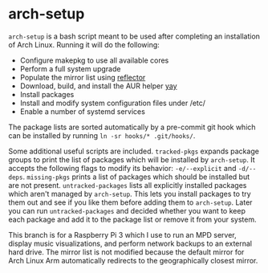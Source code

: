 # arch-setup
`arch-setup` is a bash script meant to be used after completing an installation of Arch Linux. Running it will do the following:

- Configure makepkg to use all available cores
- Perform a full system upgrade
- Populate the mirror list using [reflector](https://xyne.archlinux.ca/projects/reflector/)
- Download, build, and install the AUR helper [yay](https://github.com/Jguer/yay)
- Install packages
- Install and modify system configuration files under /etc/
- Enable a number of systemd services

The package lists are sorted automatically by a pre-commit git hook which can be installed by running `ln -sr hooks/* .git/hooks/`.

Some additional useful scripts are included. `tracked-pkgs` expands package groups to print the list of packages which will be installed by `arch-setup`. It accepts the following flags to modify its behavior: `-e/--explicit` and `-d/--deps`. `missing-pkgs` prints a list of packages which should be installed but are not present. `untracked-packages` lists all explicitly installed packages which aren't managed by `arch-setup`. This lets you install packages to try them out and see if you like them before adding them to `arch-setup`. Later you can run `untracked-packages` and decided whether you want to keep each package and add it to the package list or remove it from your system.

This branch is for a Raspberry Pi 3 which I use to run an MPD server, display music visualizations, and perform network backups to an external hard drive. The mirror list is not modified because the default mirror for Arch Linux Arm automatically redirects to the geographically closest mirror.

